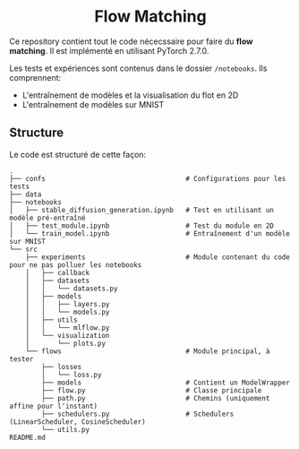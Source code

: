 <h1><center>Flow Matching</center></h1>


Ce repository contient tout le code nécecssaire pour faire du **flow matching**. Il est implémenté en utilisant PyTorch 2.7.0.

Les tests et expériences sont contenus dans le dossier ```/notebooks```. Ils comprennent:
- L'entraînement de modèles et la visualisation du flot en 2D
- L'entraînement de modèles sur MNIST


## Structure

Le code est structuré de cette façon:

```text
.
├── confs                                   # Configurations pour les tests
├── data
├── notebooks
│   ├── stable_diffusion_generation.ipynb   # Test en utilisant un modèle pré-entraîné
│   ├── test_module.ipynb                   # Test du module en 2D
│   └── train_model.ipynb                   # Entraînement d'un modèle sur MNIST
└── src
    ├── experiments                         # Module contenant du code pour ne pas polluer les notebooks
    │   ├── callback
    │   ├── datasets
    │   │   └── datasets.py
    │   ├── models
    │   │   ├── layers.py
    │   │   └── models.py
    │   ├── utils
    │   │   └── mlflow.py
    │   └── visualization
    │       └── plots.py
    └── flows                               # Module principal, à tester 
        ├── losses
        │   └── loss.py
        ├── models                          # Contient un ModelWrapper
        ├── flow.py                         # Classe principale
        ├── path.py                         # Chemins (uniquement affine pour l'instant)
        ├── schedulers.py                   # Schedulers (LinearScheduler, CosineScheduler)
        └── utils.py
README.md
